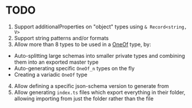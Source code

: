# TODO

1. Support additionalProperties on "object" types using `& Record<string, V>`
2. Support string patterns and/or formats
3. Allow more than 8 types to be used in a [OneOf](src/types/OneOf.ts) type, by:
  * Auto-splitting large schemas into smaller private types and combining them into an exported master type
  * Auto-generating specific `OneOf_n` types on the fly
  * Creating a variadic `OneOf` type
4. Allow defining a specific json-schema version to generate from
5. Allow generating `index.ts` files which export everything in their folder, allowing importing from just the folder rather than the file
